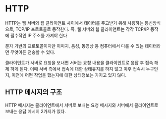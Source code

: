 # HTTP

HTTP는 웹 서버와 웹 클라이언트 사이에서 데이터를 주고받기 위해 사용하는 통신방식으로, TCP/IP 프로토콜로 동작한다. 즉, 웹 서버와 웹 클라이언트는 각각 TCP/IP 동작에 필수적인 IP 주소를 가져야 한다

문자 기반의 프로토콜이지만 이미지, 음성, 동영상 등 컴퓨터에서 다룰 수 있는 데이터라면 무엇이든 전송할 수 있다.

클라이언트가 서버로 요청을 보내면 서버는 요청 내용을 클라이언트로 응답 후 접속 해제 하게 된다. 이때 서버 측에서 접속에 대한 상태유지를 하지 않고 이후 접속시 누구인지, 이전에 어떤 작업을 했는지에 대한 상태정보는 가지고 있지 않다.

## HTTP 메시지의 구조

HTTP 메시지는 클라이언트에서 서버로 보내는 요청 메시지와 서버에서 클라이언트로 보내는 응답 메시지 2가지가 있다.



 

